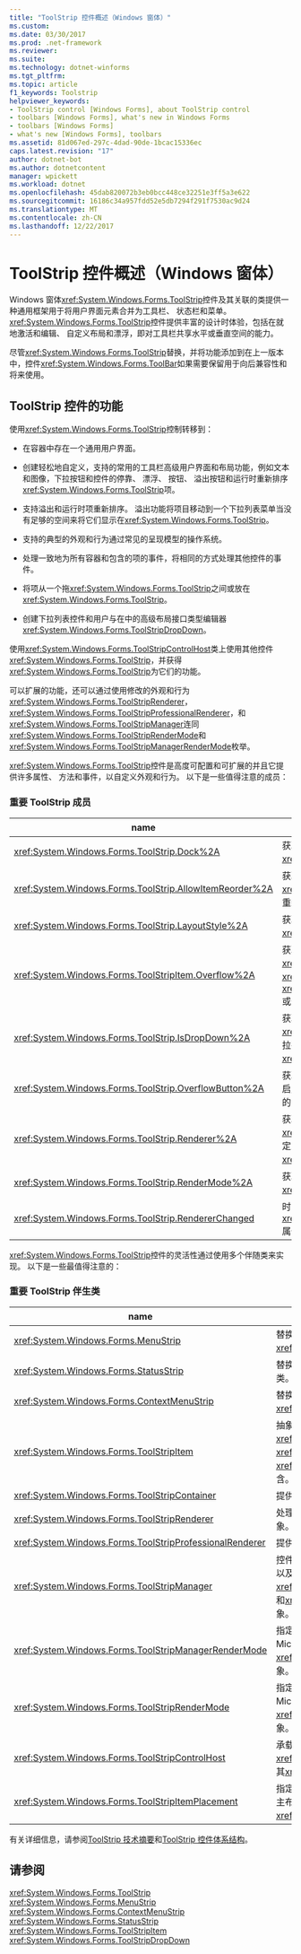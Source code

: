 ```yaml
---
title: "ToolStrip 控件概述（Windows 窗体）"
ms.custom: 
ms.date: 03/30/2017
ms.prod: .net-framework
ms.reviewer: 
ms.suite: 
ms.technology: dotnet-winforms
ms.tgt_pltfrm: 
ms.topic: article
f1_keywords: Toolstrip
helpviewer_keywords:
- ToolStrip control [Windows Forms], about ToolStrip control
- toolbars [Windows Forms], what's new in Windows Forms
- toolbars [Windows Forms]
- what's new [Windows Forms], toolbars
ms.assetid: 81d067ed-297c-4dad-90de-1bcac15336ec
caps.latest.revision: "17"
author: dotnet-bot
ms.author: dotnetcontent
manager: wpickett
ms.workload: dotnet
ms.openlocfilehash: 45dab820072b3eb0bcc448ce32251e3ff5a3e622
ms.sourcegitcommit: 16186c34a957fdd52e5db7294f291f7530ac9d24
ms.translationtype: MT
ms.contentlocale: zh-CN
ms.lasthandoff: 12/22/2017
---
```

# <a name="toolstrip-control-overview-windows-forms"></a>ToolStrip 控件概述（Windows 窗体）
Windows 窗体<xref:System.Windows.Forms.ToolStrip>控件及其关联的类提供一种通用框架用于将用户界面元素合并为工具栏、 状态栏和菜单。 <xref:System.Windows.Forms.ToolStrip>控件提供丰富的设计时体验，包括在就地激活和编辑、 自定义布局和漂浮，即对工具栏共享水平或垂直空间的能力。  
  
 尽管<xref:System.Windows.Forms.ToolStrip>替换，并将功能添加到在上一版本中，控件<xref:System.Windows.Forms.ToolBar>如果需要保留用于向后兼容性和将来使用。  
  
## <a name="features-of-the-toolstrip-controls"></a>ToolStrip 控件的功能  
 使用<xref:System.Windows.Forms.ToolStrip>控制转移到：  
  
-   在容器中存在一个通用用户界面。  
  
-   创建轻松地自定义，支持的常用的工具栏高级用户界面和布局功能，例如文本和图像，下拉按钮和控件的停靠、 漂浮、 按钮、 溢出按钮和运行时重新排序<xref:System.Windows.Forms.ToolStrip>项。  
  
-   支持溢出和运行时项重新排序。 溢出功能将项目移动到一个下拉列表菜单当没有足够的空间来将它们显示在<xref:System.Windows.Forms.ToolStrip>。  
  
-   支持的典型的外观和行为通过常见的呈现模型的操作系统。  
  
-   处理一致地为所有容器和包含的项的事件，将相同的方式处理其他控件的事件。  
  
-   将项从一个拖<xref:System.Windows.Forms.ToolStrip>之间或放在<xref:System.Windows.Forms.ToolStrip>。  
  
-   创建下拉列表控件和用户与在中的高级布局接口类型编辑器<xref:System.Windows.Forms.ToolStripDropDown>。  
  
 使用<xref:System.Windows.Forms.ToolStripControlHost>类上使用其他控件<xref:System.Windows.Forms.ToolStrip>，并获得<xref:System.Windows.Forms.ToolStrip>为它们的功能。  
  
 可以扩展的功能，还可以通过使用修改的外观和行为<xref:System.Windows.Forms.ToolStripRenderer>， <xref:System.Windows.Forms.ToolStripProfessionalRenderer>，和<xref:System.Windows.Forms.ToolStripManager>连同<xref:System.Windows.Forms.ToolStripRenderMode>和<xref:System.Windows.Forms.ToolStripManagerRenderMode>枚举。  
  
 <xref:System.Windows.Forms.ToolStrip>控件是高度可配置和可扩展的并且它提供许多属性、 方法和事件，以自定义外观和行为。 以下是一些值得注意的成员：  
  
### <a name="important-toolstrip-members"></a>重要 ToolStrip 成员  
  
|name|描述|  
|----------|-----------------|  
|<xref:System.Windows.Forms.ToolStrip.Dock%2A>|获取或设置父容器的边缘<xref:System.Windows.Forms.ToolStrip>停靠。|  
|<xref:System.Windows.Forms.ToolStrip.AllowItemReorder%2A>|获取或设置一个用于指示是否专门由 <xref:System.Windows.Forms.ToolStrip> 类处理拖放和项重新排序操作的值。|  
|<xref:System.Windows.Forms.ToolStrip.LayoutStyle%2A>|获取或设置一个值，该值指示如何<xref:System.Windows.Forms.ToolStrip>其项进行布局。|  
|<xref:System.Windows.Forms.ToolStripItem.Overflow%2A>|获取或设置是否<xref:System.Windows.Forms.ToolStripItem>附加到<xref:System.Windows.Forms.ToolStrip>或<xref:System.Windows.Forms.ToolStripOverflowButton>或这两者之间可以浮动。|  
|<xref:System.Windows.Forms.ToolStrip.IsDropDown%2A>|获取一个值，该值指示是否<xref:System.Windows.Forms.ToolStripItem>显示一个下拉列表中的其他项列表时<xref:System.Windows.Forms.ToolStripItem>单击。|  
|<xref:System.Windows.Forms.ToolStrip.OverflowButton%2A>|获取 <xref:System.Windows.Forms.ToolStripItem>，它是启用了溢出的 <xref:System.Windows.Forms.ToolStrip> 的“溢出”按钮。|  
|<xref:System.Windows.Forms.ToolStrip.Renderer%2A>|获取或设置<xref:System.Windows.Forms.ToolStripRenderer>用于自定义的外观和行为 （外观和感觉） <xref:System.Windows.Forms.ToolStrip>。|  
|<xref:System.Windows.Forms.ToolStrip.RenderMode%2A>|获取或设置要应用于的绘制样式<xref:System.Windows.Forms.ToolStrip>。|  
|<xref:System.Windows.Forms.ToolStrip.RendererChanged>|时引发<xref:System.Windows.Forms.ToolStrip.Renderer%2A>属性更改。|  
  
 <xref:System.Windows.Forms.ToolStrip>控件的灵活性通过使用多个伴随类来实现。 以下是一些最值得注意的：  
  
### <a name="important-toolstrip-companion-classes"></a>重要 ToolStrip 伴生类  
  
|name|描述|  
|----------|-----------------|  
|<xref:System.Windows.Forms.MenuStrip>|替换并添加了功能<xref:System.Windows.Forms.MainMenu>类。|  
|<xref:System.Windows.Forms.StatusStrip>|替换并添加了功能<xref:System.Windows.Forms.StatusBar>类。|  
|<xref:System.Windows.Forms.ContextMenuStrip>|替换并添加了功能<xref:System.Windows.Forms.ContextMenu>类。|  
|<xref:System.Windows.Forms.ToolStripItem>|抽象基类，用于管理事件和的所有元素的布局， <xref:System.Windows.Forms.ToolStrip>， <xref:System.Windows.Forms.ToolStripControlHost>，或<xref:System.Windows.Forms.ToolStripDropDown>可以包含。|  
|<xref:System.Windows.Forms.ToolStripContainer>|提供带有以各种方式排列控件的窗体的每一侧面板的容器。|  
|<xref:System.Windows.Forms.ToolStripRenderer>|处理的绘制功能<xref:System.Windows.Forms.ToolStrip>对象。|  
|<xref:System.Windows.Forms.ToolStripProfessionalRenderer>|提供 Microsoft Office 样式的外观。|  
|<xref:System.Windows.Forms.ToolStripManager>|控件<xref:System.Windows.Forms.ToolStrip>呈现和漂浮，以及合并<xref:System.Windows.Forms.MenuStrip>， <xref:System.Windows.Forms.ToolStripDropDownMenu>，和<xref:System.Windows.Forms.ToolStripMenuItem>对象。|  
|<xref:System.Windows.Forms.ToolStripManagerRenderMode>|指定应用于多个的绘制样式 （自定义，Windows XP 或 Microsoft Office Professional）<xref:System.Windows.Forms.ToolStrip>窗体中包含的对象。|  
|<xref:System.Windows.Forms.ToolStripRenderMode>|指定应用于一个的绘制样式 （自定义，Windows XP 或 Microsoft Office Professional）<xref:System.Windows.Forms.ToolStrip>窗体中包含的对象。|  
|<xref:System.Windows.Forms.ToolStripControlHost>|承载不是特别其他控件<xref:System.Windows.Forms.ToolStrip>控件，但您需要为其<xref:System.Windows.Forms.ToolStrip>功能。|  
|<xref:System.Windows.Forms.ToolStripItemPlacement>|指定是否<xref:System.Windows.Forms.ToolStripItem>是在主布局<xref:System.Windows.Forms.ToolStrip>，溢出<xref:System.Windows.Forms.ToolStrip>，或都不。|  
  
 有关详细信息，请参阅[ToolStrip 技术摘要](../../../../docs/framework/winforms/controls/toolstrip-technology-summary.md)和[ToolStrip 控件体系结构](../../../../docs/framework/winforms/controls/toolstrip-control-architecture.md)。  
  
## <a name="see-also"></a>请参阅  
 <xref:System.Windows.Forms.ToolStrip>  
 <xref:System.Windows.Forms.MenuStrip>  
 <xref:System.Windows.Forms.ContextMenuStrip>  
 <xref:System.Windows.Forms.StatusStrip>  
 <xref:System.Windows.Forms.ToolStripItem>  
 <xref:System.Windows.Forms.ToolStripDropDown>
